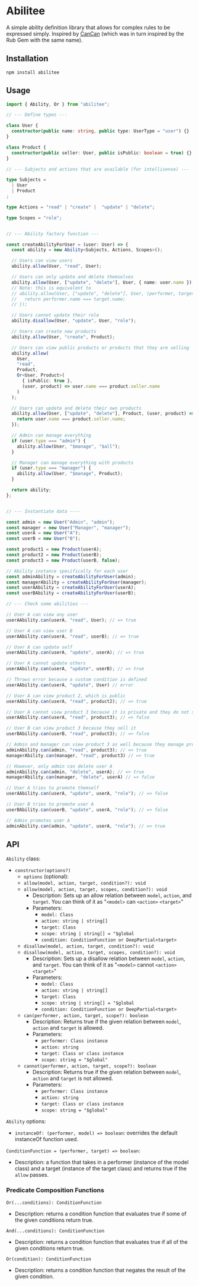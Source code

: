 # Abilitee

A simple ability definition library that allows for complex rules to be
expressed simply. Inspired by [CanCan](https://www.npmjs.com/package/cancan)
(which was in turn inspired by the Rub Gem with the same name).

## Installation

```
npm install abilitee
```

## Usage

```TypeScript
import { Ability, Or } from "abilitee";

// --- Define types ---

class User {
  constructor(public name: string, public type: UserType = "user") {}
}

class Product {
  constructor(public seller: User, public isPublic: boolean = true) {}
}

// --- Subjects and actions that are available (for intellisense) ---

type Subjects =
  | User
  | Product
;

type Actions = "read" | "create" |  "update" | "delete";

type Scopes = "role";


// --- Ability factory function ---

const createAbilityForUser = (user: User) => {
  const ability = new Ability<Subjects, Actions, Scopes>();

  // Users can view users
  ability.allow(User, "read", User);

  // Users can only update and delete themselves
  ability.allow(User, ["update", "delete"], User, { name: user.name });
  // Note: this is equivalent to
  // ability.allow(User, ["update", "delete"], User, (performer, target) => {
  //   return performer.name === target.name;
  // });

  // Users cannot update their role
  ability.disallow(User, "update", User, "role");

  // Users can create new products
  ability.allow(User, "create", Product);

  // Users can view public products or products that they are selling
  ability.allow(
    User, 
    "read", 
    Product, 
    Or<User, Product>(
      { isPublic: true }, 
      (user, product) => user.name === product.seller.name
    )
  );

  // Users can update and delete their own products
  ability.allow(User, ["update", "delete"], Product, (user, product) => {
    return user.name === product.seller.name;
  });

  // Admin can manage everything
  if (user.type === "admin") {
    ability.allow(User, "$manage", "$all");
  }

  // Manager can manage everything with products
  if (user.type === "manager") {
    ability.allow(User, "$manage", Product);
  }

  return ability;
};


// --- Instantiate data ----

const admin = new User("Admin", "admin");
const manager = new User("Manager", "manager");
const userA = new User("A");
const userB = new User("B");

const product1 = new Product(userA);
const product2 = new Product(userB);
const product3 = new Product(userB, false);

// Ability instance specifically for each user
const adminAbility = createAbilityForUser(admin);
const managerAbility = createAbilityForUser(manager);
const userAAbility = createAbilityForUser(userA);
const userBAbility = createAbilityForUser(userB);

// --- Check some abilities ---

// User A can view any user
userAAbility.can(userA, "read", User); // => true

// User A can view user B
userAAbility.can(userA, "read", userB); // => true

// User A can update self
userAAbility.can(userA, "update", userA); // => true

// User A cannot update others
userAAbility.can(userA, "update", userB); // => true

// Throws error because a custom condition is defined
userAAbility.can(userA, "update", User) // error

// User A can view product 2, which is public
userAAbility.can(userA, "read", product2); // => true

// User A cannot view product 3 because it is private and they do not sell it
userAAbility.can(userA, "read", product3); // => false

// User B can view product 3 because they sell it
userBAbility.can(userB, "read", product3); // => false

// Admin and manager can view product 3 as well because they manage products
adminAbility.can(admin, "read", product3); // => true
managerAbility.can(manager, "read", product3) // => true

// However, only admin can delete user A
adminAbility.can(admin, "delete", userA); // => true
managerAbility.can(manager, "delete", userA) // => false

// User A tries to promote themself
userAAbility.can(userA, "update", userA, "role"); // => false

// User B tries to promote user A
userBAbility.can(userB, "update", userA, "role"); // => false

// Admin promotes user A
adminAbility.can(admin, "update", userA, "role"); // => true
```

## API

`Ability` class:
  * `constructor(options?)`
    * `options` (optional):
    * `allow(model, action, target, condition?): void`
    * `allow(model, action, target, scopes, condition?): void`
      * Description: Sets up an allow relation between `model`, `action`, 
      and `target`. You can think of it as "`<model>` can `<action>` `<target>`"
      * Parameters: 
        * `model: Class`
        * `action: string | string[]`
        * `target: Class`
        * `scope: string | string[] = "$global`
        * `condition: ConditionFunction or DeepPartial<target>`
    * `disallow(model, action, target, condition?): void`
    * `disallow(model, action, target, scopes, condition?): void`
      * Description: Sets up a disallow relation between `model`, `action`, 
      and `target`. You can think of it as "`<model>` cannot `<action>` `<target>`"
      * Parameters: 
        * `model: Class`
        * `action: string | string[]`
        * `target: Class`
        * `scope: string | string[] = "$global`
        * `condition: ConditionFunction or DeepPartial<target>`
    * `can(performer, action, target, scope?): boolean`
      * Description: Returns true if the given relation between `model`, 
      `action` and `target` is allowed.
      * Parameters: 
        * `performer: Class instance`
        * `action: string`
        * `target: Class or class instance`
        * `scope: string = "$global"`
    * `cannot(performer, action, target, scope?): boolean`
      * Description: Returns true if the given relation between `model`, 
      `action` and `target` is not allowed.
      * Parameters: 
        * `performer: Class instance`
        * `action: string`
        * `target: Class or class instance`
        * `scope: string = "$global"`

`Ability` options:
  * `instanceOf: (performer, model) => boolean`: overrides the default 
  instanceOf function used.

`ConditionFunction = (performer, target) => boolean`:
  * Description: a function that takes in a performer (instance of the model
    class) and a target (instance of the target class) and returns true if the
    `allow` passes.

### Predicate Composition Functions

`Or(...conditions): ConditionFunction`
  * Description: returns a condition function that evaluates true if some of the
  given conditions return true.

`And(...conditions): ConditionFunction`
  * Description: returns a condition function that evaluates true if all of the
  given conditions return true.

`Or(condition): ConditionFunction`
  * Description: returns a condition function that negates the result of the
  given condition.
